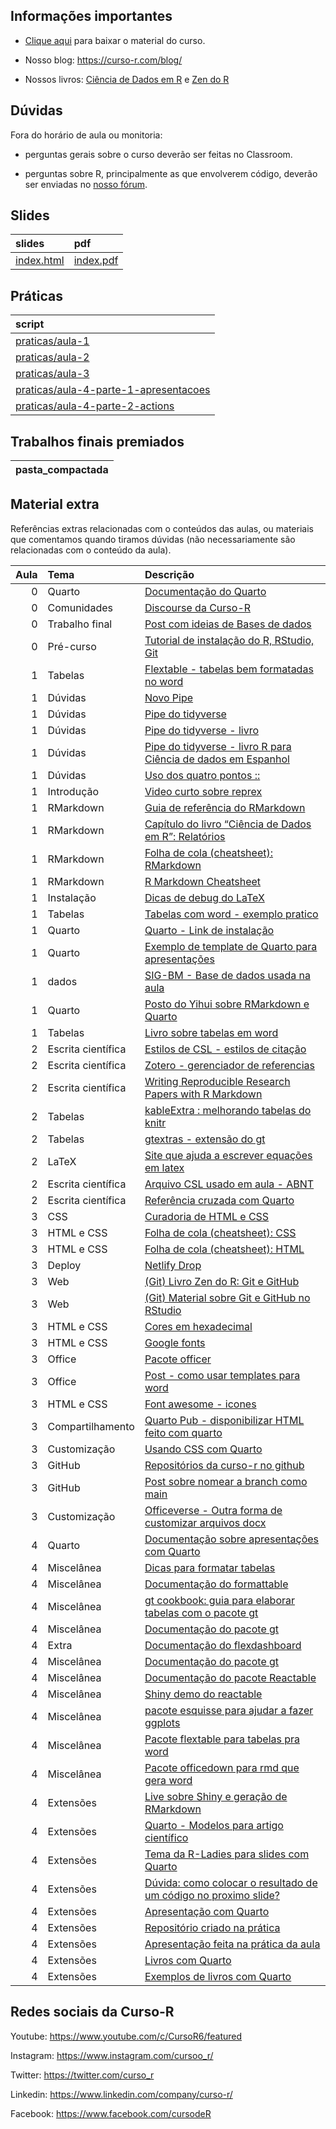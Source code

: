 
<!-- README.md is generated from README.Rmd. Please edit that file -->

## Informações importantes

-   [Clique
    aqui](https://github.com/curso-r/main-relatorios/raw/master/material_do_curso.zip)
    para baixar o material do curso.

-   Nosso blog: <https://curso-r.com/blog/>

-   Nossos livros: [Ciência de Dados em R](https://livro.curso-r.com/) e
    [Zen do R](https://curso-r.github.io/zen-do-r/)

## Dúvidas

Fora do horário de aula ou monitoria:

-   perguntas gerais sobre o curso deverão ser feitas no Classroom.

-   perguntas sobre R, principalmente as que envolverem código, deverão
    ser enviadas no [nosso fórum](https://discourse.curso-r.com/).

## Slides

| slides                                                                    | pdf                                                                     |
|:--------------------------------------------------------------------------|:------------------------------------------------------------------------|
| [index.html](https://curso-r.github.io/main-relatorios/slides/index.html) | [index.pdf](https://curso-r.github.io/main-relatorios/slides/index.pdf) |

## Práticas

| script                                                                                                                                |
|:--------------------------------------------------------------------------------------------------------------------------------------|
| [praticas/aula-1](https://github.com/curso-r/202208-relatorios/blob/main/praticas/aula-1)                                             |
| [praticas/aula-2](https://github.com/curso-r/202208-relatorios/blob/main/praticas/aula-2)                                             |
| [praticas/aula-3](https://github.com/curso-r/202208-relatorios/blob/main/praticas/aula-3)                                             |
| [praticas/aula-4-parte-1-apresentacoes](https://github.com/curso-r/202208-relatorios/blob/main/praticas/aula-4-parte-1-apresentacoes) |
| [praticas/aula-4-parte-2-actions](https://github.com/curso-r/202208-relatorios/blob/main/praticas/aula-4-parte-2-actions)             |

## Trabalhos finais premiados

| pasta_compactada |
|:-----------------|

## Material extra

Referências extras relacionadas com o conteúdos das aulas, ou materiais
que comentamos quando tiramos dúvidas (não necessariamente são
relacionadas com o conteúdo da aula).

| Aula | Tema               | Descrição                                                                                                                                             |
|-----:|:-------------------|:------------------------------------------------------------------------------------------------------------------------------------------------------|
|    0 | Quarto             | [Documentação do Quarto](https://quarto.org/docs/guide/)                                                                                              |
|    0 | Comunidades        | [Discourse da Curso-R](https://discourse.curso-r.com)                                                                                                 |
|    0 | Trabalho final     | [Post com ideias de Bases de dados](https://blog.curso-r.com/posts/2022-06-11-bases-de-dados/)                                                        |
|    0 | Pré-curso          | [Tutorial de instalação do R, RStudio, Git](https://www.youtube.com/watch?t=2415&v=fiZStofJqMQ&feature=youtu.be)                                      |
|    1 | Tabelas            | [Flextable - tabelas bem formatadas no word](https://ardata-fr.github.io/flextable-book/)                                                             |
|    1 | Dúvidas            | [Novo Pipe](https://blog.curso-r.com/posts/2021-05-06-o-novo-pipe-esta-chegando/)                                                                     |
|    1 | Dúvidas            | [Pipe do tidyverse](https://curso-r.github.io/main-r4ds-1/slides/04-manipulacao.html#14)                                                              |
|    1 | Dúvidas            | [Pipe do tidyverse - livro](https://livro.curso-r.com/6-1-o-operador-pipe.html)                                                                       |
|    1 | Dúvidas            | [Pipe do tidyverse - livro R para Ciência de dados em Espanhol](https://es.r4ds.hadley.nz/pipes.html)                                                 |
|    1 | Dúvidas            | [Uso dos quatro pontos ::](https://curso-r.github.io/zen-do-r/funcoes-deps.html#quatro-pontos)                                                        |
|    1 | Introdução         | [Video curto sobre reprex](https://youtu.be/IxlGYVnaGXk)                                                                                              |
|    1 | RMarkdown          | [Guia de referência do RMarkdown](https://rstudio.com/wp-content/uploads/2015/03/rmarkdown-reference.pdf)                                             |
|    1 | RMarkdown          | [Capítulo do livro “Ciência de Dados em R”: Relatórios](https://livro.curso-r.com/9-relatorios.html)                                                  |
|    1 | RMarkdown          | [Folha de cola (cheatsheet): RMarkdown](https://github.com/rstudio/cheatsheets/raw/master/rmarkdown-2.0.pdf)                                          |
|    1 | RMarkdown          | [R Markdown Cheatsheet](https://www.rstudio.com/wp-content/uploads/2015/02/rmarkdown-cheatsheet.pdf)                                                  |
|    1 | Instalação         | [Dicas de debug do LaTeX](https://github.com/yihui/tinytex/issues/103)                                                                                |
|    1 | Tabelas            | [Tabelas com word - exemplo pratico](https://github.com/beatrizmilz/ambi-agua-2823/blob/main/inst/manuscript.Rmd)                                     |
|    1 | Quarto             | [Quarto - Link de instalação](https://quarto.org/docs/get-started/)                                                                                   |
|    1 | Quarto             | [Exemplo de template de Quarto para apresentações](https://github.com/beatrizmilz/quarto-rladies-theme)                                               |
|    1 | dados              | [SIG-BM - Base de dados usada na aula](https://app.anm.gov.br/SIGBM/Publico/ClassificacaoNacionalDaBarragem)                                          |
|    1 | Quarto             | [Posto do Yihui sobre RMarkdown e Quarto](https://yihui.org/en/2022/04/quarto-r-markdown/)                                                            |
|    1 | Tabelas            | [Livro sobre tabelas em word](https://ardata-fr.github.io/flextable-book/)                                                                            |
|    2 | Escrita científica | [Estilos de CSL - estilos de citação](https://github.com/citation-style-language/styles)                                                              |
|    2 | Escrita científica | [Zotero - gerenciador de referencias](https://www.zotero.org/)                                                                                        |
|    2 | Escrita científica | [Writing Reproducible Research Papers with R Markdown](https://resulumit.com/teaching/rmd_workshop.html#1)                                            |
|    2 | Tabelas            | [kableExtra : melhorando tabelas do knitr](https://cran.r-project.org/web/packages/kableExtra/vignettes/awesome_table_in_html.html)                   |
|    2 | Tabelas            | [gtextras - extensão do gt](https://themockup.blog/posts/2022-06-13-gtextras-cran/)                                                                   |
|    2 | LaTeX              | [Site que ajuda a escrever equações em latex](https://app.mettzer.com/latex)                                                                          |
|    2 | Escrita científica | [Arquivo CSL usado em aula - ABNT](https://github.com/citation-style-language/styles/blob/master/associacao-brasileira-de-normas-tecnicas.csl)        |
|    2 | Escrita científica | [Referência cruzada com Quarto](https://quarto.org/docs/authoring/cross-references.html)                                                              |
|    3 | CSS                | [Curadoria de HTML e CSS](https://curadoria-front-end-roadmap-git-main-notnotgabriel.vercel.app/html)                                                 |
|    3 | HTML e CSS         | [Folha de cola (cheatsheet): CSS](https://htmlcheatsheet.com/css/)                                                                                    |
|    3 | HTML e CSS         | [Folha de cola (cheatsheet): HTML](https://htmlcheatsheet.com)                                                                                        |
|    3 | Deploy             | [Netlify Drop](https://app.netlify.com/drop)                                                                                                          |
|    3 | Web                | [(Git) Livro Zen do R: Git e GitHub](https://curso-r.github.io/zen-do-r/git-github.html)                                                              |
|    3 | Web                | [(Git) Material sobre Git e GitHub no RStudio](https://curso-r.github.io/main-pacotes/slides/#53)                                                     |
|    3 | HTML e CSS         | [Cores em hexadecimal](https://htmlcolorcodes.com/)                                                                                                   |
|    3 | HTML e CSS         | [Google fonts](https://fonts.google.com/)                                                                                                             |
|    3 | Office             | [Pacote officer](https://ardata-fr.github.io/officeverse/officer-for-powerpoint.html)                                                                 |
|    3 | Office             | [Post - como usar templates para word](https://blog.curso-r.com/posts/2021-12-23-word-rmarkdown/)                                                     |
|    3 | HTML e CSS         | [Font awesome - icones](https://fontawesome.com/icons)                                                                                                |
|    3 | Compartilhamento   | [Quarto Pub - disponibilizar HTML feito com quarto](https://quartopub.com/)                                                                           |
|    3 | Customização       | [Usando CSS com Quarto](https://quarto.org/docs/visual-editor/content.html#css-styles)                                                                |
|    3 | GitHub             | [Repositórios da curso-r no github](https://github.com/orgs/curso-r/repositories?type=all)                                                            |
|    3 | GitHub             | [Post sobre nomear a branch como main](https://lente.dev/posts/main-branch/)                                                                          |
|    3 | Customização       | [Officeverse - Outra forma de customizar arquivos docx](https://ardata-fr.github.io/officeverse/officedown-for-word.html)                             |
|    4 | Quarto             | [Documentação sobre apresentações com Quarto](https://quarto.org/docs/presentations/revealjs/demo/#/title-slide)                                      |
|    4 | Miscelânea         | [Dicas para formatar tabelas](https://www.curso-r.com/blog/2020-12-03-dicas-relatorios-r4ds1_tabelas/)                                                |
|    4 | Miscelânea         | [Documentação do formattable](https://renkun-ken.github.io/formattable/)                                                                              |
|    4 | Miscelânea         | [gt cookbook: guia para elaborar tabelas com o pacote gt](https://themockup.blog/static/gt-cookbook.html)                                             |
|    4 | Miscelânea         | [Documentação do pacote gt](https://gt.rstudio.com/)                                                                                                  |
|    4 | Extra              | [Documentação do flexdashboard](https://rmarkdown.rstudio.com/flexdashboard/)                                                                         |
|    4 | Miscelânea         | [Documentação do pacote gt](https://gt.rstudio.com/)                                                                                                  |
|    4 | Miscelânea         | [Documentação do pacote Reactable](https://glin.github.io/reactable/)                                                                                 |
|    4 | Miscelânea         | [Shiny demo do reactable](https://glin.github.io/reactable/articles/shiny-demo.html)                                                                  |
|    4 | Miscelânea         | [pacote esquisse para ajudar a fazer ggplots](https://github.com/dreamRs/esquisse)                                                                    |
|    4 | Miscelânea         | [Pacote flextable para tabelas pra word](https://davidgohel.github.io/flextable/)                                                                     |
|    4 | Miscelânea         | [Pacote officedown para rmd que gera word](https://ardata-fr.github.io/officeverse/officedown-for-word.html)                                          |
|    4 | Extensões          | [Live sobre Shiny e geração de RMarkdown](https://www.youtube.com/watch?v=tJmfcUC0bgY)                                                                |
|    4 | Extensões          | [Quarto - Modelos para artigo científico](https://quarto.org/docs/journals/)                                                                          |
|    4 | Extensões          | [Tema da R-Ladies para slides com Quarto](https://github.com/beatrizmilz/quarto-rladies-theme)                                                        |
|    4 | Extensões          | [Dúvida: como colocar o resultado de um código no proximo slide?](https://mine-cetinkaya-rundel.github.io/quarto-tip-a-day/posts/05-output-location/) |
|    4 | Extensões          | [Apresentação com Quarto](https://beatrizmilz.github.io/rstudioconf2022/)                                                                             |
|    4 | Extensões          | [Repositório criado na prática](https://github.com/beatrizmilz/gatitosQuartoActions)                                                                  |
|    4 | Extensões          | [Apresentação feita na prática da aula](https://beatrizmilz.github.io/gatitosQuartoActions/sigbm.html)                                                |
|    4 | Extensões          | [Livros com Quarto](https://quarto.org/docs/books/)                                                                                                   |
|    4 | Extensões          | [Exemplos de livros com Quarto](https://quarto.org/docs/gallery/#books)                                                                               |

## Redes sociais da Curso-R

Youtube: <https://www.youtube.com/c/CursoR6/featured>

Instagram: <https://www.instagram.com/cursoo_r/>

Twitter: <https://twitter.com/curso_r>

Linkedin: <https://www.linkedin.com/company/curso-r/>

Facebook: <https://www.facebook.com/cursodeR>
